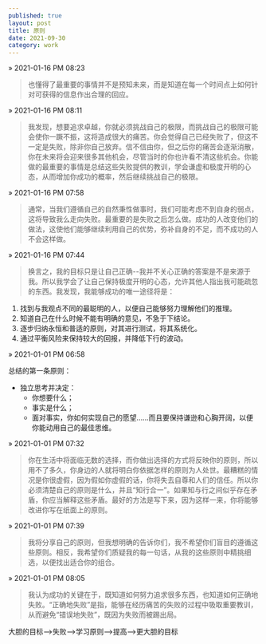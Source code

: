 ```yaml
---  
published: true  
layout: post  
title: 原则
date: 2021-09-30  
category: work  
---  
```


&raquo; 2021-01-16 PM 08:23

> 也懂得了最重要的事情并不是预知未来，而是知道在每一个时间点上如何针对可获得的信息作出合理的回应。

&raquo; 2021-01-16 PM 08:11 

> 我发现，想要追求卓越，你就必须挑战自己的极限，而挑战自己的极限可能会使你一蹶不振，这将造成很大的痛苦。你会觉得自己已经失败了，但这不一定是失败，除非你自己放弃。信不信由你，但之后你的痛苦会逐渐消散，你在未来将会迎来很多其他机会，尽管当时的你也许看不清这些机会。你能做的最重要的事情是总结这些失败提供的教训，学会谦虚和极度开明的心态，从而增加你成功的概率，然后继续挑战自己的极限。

&raquo; 2021-01-16 PM 07:58 

> 通常，当我们遵循自己的自然秉性做事时，我们可能考虑不到自身的弱点，这将导致我么走向失败。最重要的是失败之后怎么做。成功的人改变他们的做法，这使他们能够继续利用自己的优势，弥补自身的不足，而不成功的人不会这样做。

&raquo; 2021-01-16 PM 07:44 

> 换言之，我的目标只是让自己正确--我并不关心正确的答案是不是来源于我。所以我学会了让自己保持极度开明的心态，允许其他人指出我可能疏忽的东西。我发现，我能够成功的唯一途径将是：
1. 找到与我观点不同的最聪明的人，以便自己能够努力理解他们的推理。
2. 知道自己在什么时候不能有明确的意见，不急于下结论。
3. 逐步归纳永恒和普适的原则，对其进行测试，将其系统化。
4. 通过平衡风险来保持较大的回报，并降低下行的波动。

&raquo; 2021-01-01 PM 06:58 

总结的第一条原则：
- 独立思考并决定：
  - 你想要什么；
  - 事实是什么；
  - 面对事实，你如何实现自己的愿望......而且要保持谦逊和心胸开阔，以便你能动用自己的最佳思维。

&raquo; 2021-01-01 PM 07:32 
> 你在生活中将面临无数的选择，而你做出选择的方式将反映你的原则，所以用不了多久，你身边的人就将明白你依据怎样的原则为人处世。最糟糕的情况是你很虚假，因为假如你虚假的话，你将失去自尊和人们的信任。所以你必须清楚自己的原则是什么，并且“知行合一”。如果知与行之间似乎存在矛盾，你应当解释这些矛盾。最好的方法是写下来，因为这样一来，你将能够改进你写在纸面上的原则。

&raquo; 2021-01-01 PM 07:39 
> 我将分享自己的原则，但我想明确的告诉你们，我不希望你们盲目的遵循这些原则。相反，我希望你们质疑我的每一句话，从我的这些原则中精挑细选，以便找出适合你的组合。

&raquo; 2021-01-01 PM 08:05 
> 我认为成功的关键在于，既知道如何努力追求很多东西，也知道如何正确地失败。“正确地失败”是指，能够在经历痛苦的失败的过程中吸取重要教训，从而避免“错误地失败”，既因为失败而被踢出局。

大胆的目标-->失败-->学习原则-->提高-->更大胆的目标

<!-- <img width="620" alt="bubble" src="https://luoxupan.github.io/img/bubble.png"> -->
